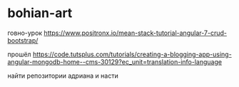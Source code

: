# bohian-art

говно-урок https://www.positronx.io/mean-stack-tutorial-angular-7-crud-bootstrap/

прошёл https://code.tutsplus.com/tutorials/creating-a-blogging-app-using-angular-mongodb-home--cms-30129?ec_unit=translation-info-language

найти репозитории адриана и насти 